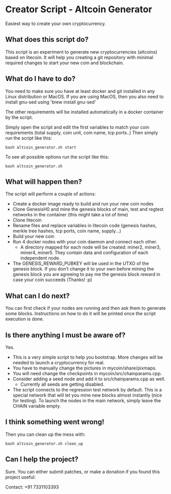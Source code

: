 # Creator Script - Altcoin Generator
Easiest way to create your own cryptocurrency.

## What does this script do?

This script is an experiment to generate new cryptocurrencies (altcoins) based on litecoin.
It will help you creating a git repository with minimal required changes to start your new coin and blockchain.

## What do I have to do?

You need to make sure you have at least docker and git installed in any Linux distribution or MacOS.
If you are using MacOS, then you also need to install gnu-sed using 'brew install gnu-sed'

The other requirements will be installed automatically in a docker container by the script.

Simply open the script and edit the first variables to match your coin requirements (total supply, coin unit, coin name, tcp ports..)
Then simply run the script like this:

```
bash altcoin_generator.sh start
```

To see all possible options run the script like this:

```
bash altcoin_generator.sh
```

## What will happen then?

The script will perform a couple of actions:

  * Create a docker image ready to build and run your new coin nodes
  * Clone GenesisH0 and mine the genesis blocks of main, test and regtest networks in the container (this might take a lot of time)
  * Clone litecoin
  * Rename files and replace variables in litecoin code (genesis hashes, merkle tree hashes, tcp ports, coin name, supply...)
  * Build your new coin
  * Run 4 docker nodes with your coin daemon and connect each other.
    * A directory mapped for each node will be created: miner2, miner3, miner4, miner5. They contain data and configuration of each independent node.
  * The GENESIS_REWARD_PUBKEY will be used in the UTXO of the genesis block. If you don't change it to your own before mining the genesis block you are agreeing to pay me the genesis block reward in case your coin succeeds (Thanks! :p)
  
## What can I do next?

You can first check if your nodes are running and then ask them to generate some blocks.
Instructions on how to do it will be printed once the script execution is done.

## Is there anything I must be aware of?

Yes.

  * This is a very simple script to help you bootstrap. More changes will be needed to launch a cryptocurrency for real.
  * You have to manually change the pictures in mycoin/share/pixmaps.
  * You will need change the checkpoints in mycoin/src/chainparams.cpp.
  * Consider adding a seed node and add it to src/chainparams.cpp as well.
    * Currently all seeds are getting disabled.
  * The script connects to the regression test network by default. This is a special network that will let you mine new blocks almost instantly (nice for testing). To launch the nodes in the main network, simply leave the CHAIN variable empty.
  
## I think something went wrong!

Then you can clean up the mess with:

```
bash altcoin_generator.sh clean_up
```

## Can I help the project?
Sure. You can either submit patches, or make a donation if you found this project useful:

Contact: +91 7331103393
